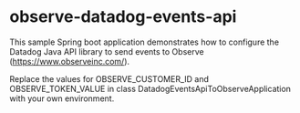 # observe-datadog-events-api

This sample Spring boot application demonstrates how to configure the Datadog Java API library to send events to Observe (https://www.observeinc.com/). 

Replace the values for OBSERVE_CUSTOMER_ID and OBSERVE_TOKEN_VALUE in class DatadogEventsApiToObserveApplication with your own environment.
